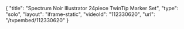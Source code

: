 {
    "title": "Spectrum Noir Illustrator 24piece TwinTip Marker Set",
    "type": "solo",
    "layout": "iframe-static",
    "videoId": "112330620",
    "url": "\/tvpembed\/112330620"
}